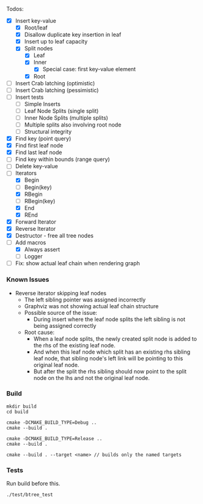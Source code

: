 Todos:

- [x] Insert key-value
    - [x] Root/leaf
    - [x] Disallow duplicate key insertion in leaf
    - [x] Insert up to leaf capacity
    - [x] Split nodes
        - [x] Leaf
        - [x] Inner
            - [x] Special case: first key-value element
        - [x] Root
- [ ] Insert Crab latching (optimistic)
- [ ] Insert Crab latching (pessimistic)
- [ ] Insert tests
    - [ ] Simple Inserts
    - [ ] Leaf Node Splits (single split)
    - [ ] Inner Node Splits (multiple splits)
    - [ ] Multiple splits also involving root node
    - [ ] Structural integrity
- [x] Find key (point query)
- [x] Find first leaf node
- [x] Find last leaf node
- [ ] Find key within bounds (range query)
- [ ] Delete key-value
- [ ] Iterators
    - [x] Begin
    - [ ] Begin(key)
    - [x] RBegin
    - [ ] RBegin(key)
    - [x] End
    - [x] REnd
- [x] Forward Iterator
- [x] Reverse Iterator
- [x] Destructor - free all tree nodes
- [ ] Add macros
    - [x] Always assert
    - [ ] Logger
- [ ] Fix: show actual leaf chain when rendering graph

### Known Issues

* Reverse iterator skipping leaf nodes
    * The left sibling pointer was assigned incorrectly
    * Graphviz was not showing actual leaf chain structure
    * Possible source of the issue:
        * During insert where the leaf node splits the left sibling is
          not being assigned correctly
    * Root cause:
        * When a leaf node splits, the newly created split node is
          added to the rhs of the existing leaf node.
        * And when this leaf node which split has an existing rhs
          sibling leaf node, that sibling node's left link will be
          pointing to this original leaf node.
        * But after the split the rhs sibling should now point to the
          split node on the lhs and not the original leaf node.

### Build

```
mkdir build
cd build

cmake -DCMAKE_BUILD_TYPE=Debug ..
cmake --build .

cmake -DCMAKE_BUILD_TYPE=Release ..
cmake --build .

cmake --build . --target <name> // builds only the named targets
```

### Tests
Run build before this.

```
./test/btree_test
```
